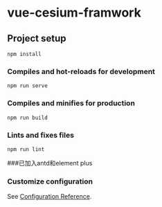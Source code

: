 # vue-cesium-framwork

## Project setup
```
npm install
```

### Compiles and hot-reloads for development
```
npm run serve
```

### Compiles and minifies for production
```
npm run build
```

### Lints and fixes files
```
npm run lint
```
###已加入antd和element plus
### Customize configuration
See [Configuration Reference](https://cli.vuejs.org/config/).


